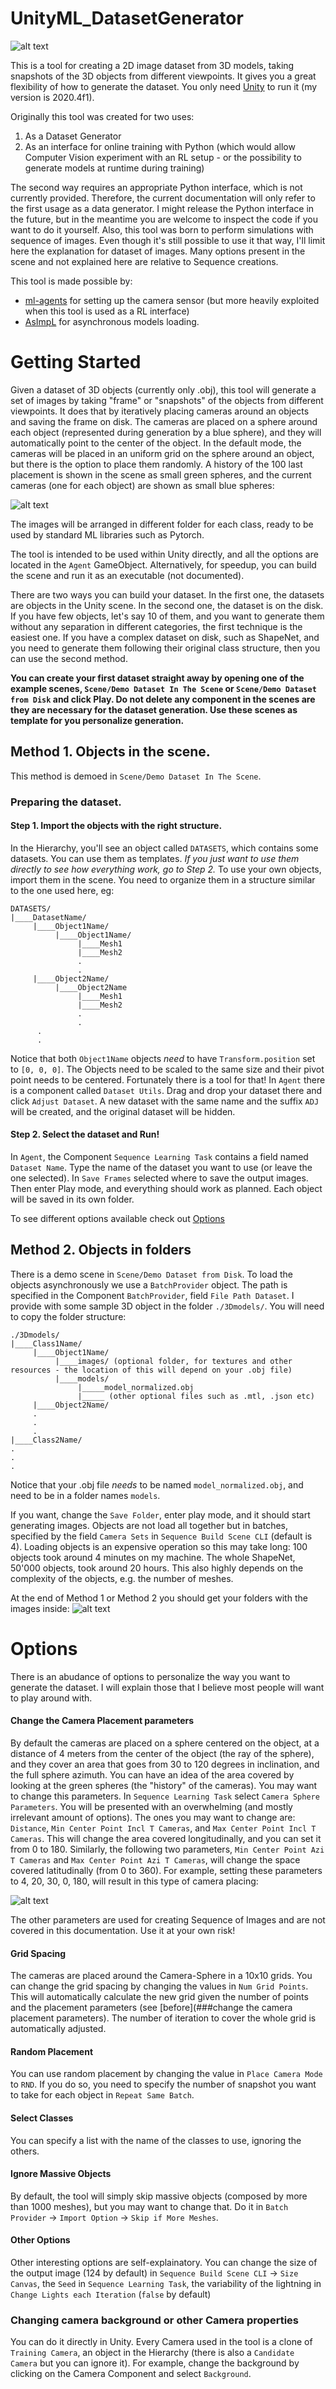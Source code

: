 # UnityML_DatasetGenerator

![alt text](https://github.com/ValerioB88/UnityML_DatasetGenerator/blob/master/other_imgs/main.png)

This is a tool for creating a 2D image dataset from 3D models, taking snapshots of the 3D objects from different viewpoints. It gives you a great flexibility of how to generate the dataset. You only need [Unity](https://unity3d.com/get-unity/download) to run it (my version is 2020.4f1). 


Originally this tool was created for two uses:
1. As a Dataset Generator
2. As an interface for online training with Python (which would allow Computer Vision experiment with an RL setup - or the possibility to generate models at runtime during training)

The second way requires an appropriate Python interface, which is not currently provided. Therefore, the current documentation will only refer to the first usage as a data generator. I might release the Python interface in the future, but in the meantime you are welcome to inspect the code if you want to do it yourself.
Also, this tool was born to perform simulations with sequence of images. Even though it's still possible to use it that way, I'll limit here the explanation for dataset of images. Many options present in the scene and not explained here are relative to Sequence creations. 

This tool is made possible by:
* [ml-agents](https://github.com/Unity-Technologies/ml-agents) for setting up the camera sensor (but more heavily exploited when this tool is used as a RL interface)
* [AsImpL](https://github.com/gpvigano/AsImpL) for asynchronous models loading.


# Getting Started
Given a dataset of 3D objects (currently only .obj), this tool will generate a set of images by taking "frame" or "snapshots" of the objects from different viewpoints. It does that by iteratively placing cameras around an objects and saving the frame on disk. The cameras are placed on a sphere around each object (represented during generation by a blue sphere), and they will automatically point to the center of the object. In the default mode, the cameras will be placed in an uniform grid on the sphere around an object, but there is the option to place them randomly.
A history of the 100 last placement is shown in the scene as small green spheres, and the current cameras (one for each object) are shown as small blue spheres:

![alt text](https://github.com/ValerioB88/UnityML_DatasetGenerator/blob/master/other_imgs/bitmap.png)

The images will be arranged in different folder for each class, ready to be used by standard ML libraries such as Pytorch. 

The tool is intended to be used within Unity directly, and all the options are located in the `Agent` GameObject. Alternatively, for speedup, you can build the scene and run it as an executable (not documented).

There are two ways you can build your dataset. In the first one, the datasets are objects in the Unity scene. In the second one, the dataset is on the disk. If you have few objects, let's say 10 of them, and you want to generate them without any separation in different categories, the first technique is the easiest one. 
If you have a complex dataset on disk, such as ShapeNet, and you need to generate them following their original class structure, then you can use the second method.

**You can create your first dataset straight away by opening one of the example scenes, `Scene/Demo Dataset In The Scene` or `Scene/Demo Dataset from Disk` and click Play. Do not delete any component in the scenes are they are necessary for the dataset generation. Use these scenes as template for you personalize generation.**

## Method 1. Objects in the scene.
This method is demoed in `Scene/Demo Dataset In The Scene`. 
### Preparing the dataset.
#### Step 1. Import the objects with the right structure.
In the Hierarchy, you'll see an object called `DATASETS`, which contains some datasets. You can use them as templates. *If you just want to use them directly to see how everything work, go to Step 2.*
To use your own objects, import them in the scene. You need to organize them in a structure similar to the one used here, eg:
```
DATASETS/
|____DatasetName/
     |____Object1Name/
          |____Object1Name/
               |____Mesh1
               |____Mesh2
               . 
               .
     |____Object2Name/
          |____Object2Name
               |____Mesh1
               |____Mesh2
               .
               .
      .
      .
```

Notice that both `Object1Name` objects _need_ to have `Transform.position` set to `[0, 0, 0]`. 
The Objects need to be scaled to the same size and their pivot point needs to be centered. Fortunately there is a tool for that!  In `Agent` there is a component called `Dataset Utils`. Drag and drop your dataset there and click `Adjust Dataset`. A new dataset with the same name and the suffix `ADJ` will be created, and the original dataset will be hidden. 

#### Step 2. Select the dataset and Run!
In `Agent`, the Component `Sequence Learning Task` contains a field named `Dataset Name`. Type the name of the dataset you want to use (or leave the one selected). In `Save Frames` selected where to save the output images. Then enter Play mode, and everything should work as planned. Each object will be saved in its own folder.

To see different options available check out [Options](#options)

## Method 2. Objects in folders
There is a demo scene in `Scene/Demo Dataset from Disk`. To load the objects asynchronously we use a `BatchProvider` object. The path is specified in the Component `BatchProvider`, field `File Path Dataset`. I provide with some sample 3D object in the folder `./3Dmodels/`. You will need to copy the folder structure:
```
./3Dmodels/
|____Class1Name/
     |____Object1Name/
          |____images/ (optional folder, for textures and other resources - the location of this will depend on your .obj file)
          |____models/
               |_____model_normalized.obj
               |_____ (other optional files such as .mtl, .json etc)
     |____Object2Name/
     .
     .
     .
|____Class2Name/
.
.
.
```
Notice that your .obj file _needs_ to be named `model_normalized.obj`, and need to be in a folder names `models`. 

If you want, change the `Save Folder`, enter play mode, and it should start generating images. Objects are not load all together but in batches, specified by the field `Camera Sets` in `Sequence Build Scene CLI` (default is 4). Loading objects is an expensive operation so this may take long: 100 objects took around 4 minutes on my machine. The whole ShapeNet, 50'000 objects, took around 20 hours. This also highly depends on the complexity of the objects, e.g. the number of meshes. 

At the end of Method 1 or Method 2 you should get your folders with the images inside:
![alt text](https://github.com/ValerioB88/UnityML_DatasetGenerator/blob/master/other_imgs/folder.png)

# Options
There is an abudance of options to personalize the way you want to generate the dataset. I will explain those that I believe most people will want to play around with.

#### Change the Camera Placement parameters
By default the cameras are placed on a sphere centered on the object, at a distance of 4 meters from the center of the object (the ray of the sphere), and they cover an area that goes from 30 to 120 degrees in inclination, and the full sphere azimuth. You can have an idea of the area covered by looking at the green spheres (the "history" of the cameras). You may want to change this parameters.
In `Sequence Learning Task` select `Camera Sphere Parameters`. You will be presented with an overwhelming (and mostly irrelevant amount of options). 
The ones you may want to change are: `Distance`, `Min Center Point Incl T Cameras`, and `Max Center Point Incl T Cameras`. This will change the area covered longitudinally, and you can set it from 0 to 180. Similarly, the following two parameters, `Min Center Point Azi T Cameras` and `Max Center Point Azi T Cameras`, will change the space covered latitudinally (from 0 to 360).
For example, setting these parameters to 4, 20, 30, 0, 180, will result in this type of camera placing:

![alt text](https://github.com/ValerioB88/UnityML_DatasetGenerator/blob/master/other_imgs/change_params.png)

The other parameters are used for creating Sequence of Images and are not covered in this documentation. Use it at your own risk!

#### Grid Spacing
The cameras are placed around the Camera-Sphere in a 10x10 grids. You can change the grid spacing by changing the values in `Num Grid Points`. This will automatically calculate the new grid given the number of points and the placement parameters (see [before](###change the camera placement parameters). The number of iteration to cover the whole grid is automatically adjusted.

#### Random Placement
You can use random placement by changing the value in `Place Camera Mode` to `RND`. If you do so, you need to specify the number of snapshot you want to take for each object in `Repeat Same Batch`. 

#### Select Classes
You can specify a list with the name of the classes to use, ignoring the others.

#### Ignore Massive Objects
By default, the tool will simply skip massive objects (composed by more than 1000 meshes), but you may want to change that. Do it in `Batch Provider` -> `Import Option` -> `Skip if More Meshes`. 

#### Other Options
Other interesting options are self-explainatory. You can change the size of the output image (124 by default) in `Sequence Build Scene CLI` -> `Size Canvas`, the `Seed` in `Sequence Learning Task`, the variability of the lightning in `Change Lights each Iteration` (`false` by default)

### Changing camera background or other Camera properties
You can do it directly in Unity. Every Camera used in the tool is a clone of `Training Camera`, an object in the Hierarchy (there is also a `Candidate Camera` but you can ignore it). For example, change the background by clicking on the Camera Component and select `Background`.




